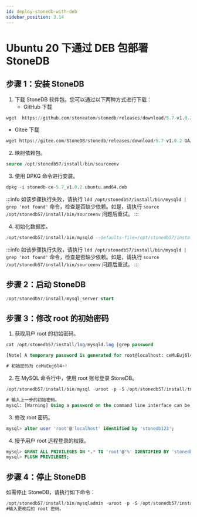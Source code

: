 ```yaml
---
id: deploy-stonedb-with-deb
sidebar_position: 3.14
---
```


# **Ubuntu 20 下通过 DEB 包部署 StoneDB**

## 步骤 1：安装 StoneDB
1. 下载 StoneDB 软件包。您可以通过以下两种方式进行下载：
   - GitHub 下载
```sql
wget  https://github.com/stoneatom/stonedb/releases/download/5.7-v1.0.2-GA/stonedb-ce-5.7_v1.0.2.ubuntu.amd64.deb
```

   - Gitee 下载
```sql
wget https://gitee.com/StoneDB/stonedb/releases/download/5.7-v1.0.2-GA/stonedb-ce-5.7_v1.0.2.ubuntu.amd64.deb
```

2. 映射依赖包。
```sql
source /opt/stonedb57/install/bin/sourceenv
```

3. 使用 DPKG 命令进行安装。
```sql
dpkg -i stonedb-ce-5.7_v1.0.2.ubuntu.amd64.deb
```
:::info
如该步骤执行失败，请执行 `ldd /opt/stonedb57/install/bin/mysqld | grep 'not found'` 命令，检查是否缺少依赖。如是，请执行 `source /opt/stonedb57/install/bin/sourceenv` 问题后重试。
:::

4. 初始化数据库。
```sql
/opt/stonedb57/install/bin/mysqld --defaults-file=/opt/stonedb57/install/my.cnf --initialize --user=mysql
```

:::info
如该步骤执行失败，请执行 `ldd /opt/stonedb57/install/bin/mysqld | grep 'not found'` 命令，检查是否缺少依赖。如是，请执行 `source /opt/stonedb57/install/bin/sourceenv` 问题后重试。
:::

## 步骤 2：启动 StoneDB
```sql
/opt/stonedb57/install/mysql_server start
```

## 步骤 3：修改 root 的初始密码

1. 获取用户 root 的初始密码。
```sql
cat /opt/stonedb57/install/log/mysqld.log |grep password

[Note] A temporary password is generated for root@localhost: ceMuEuj6l4+!

# 初始密码为 ceMuEuj6l4+!

```

2. 在 MySQL 命令行中，使用 root 账号登录 StoneDB。
```sql
/opt/stonedb57/install/bin/mysql -uroot -p -S /opt/stonedb57/install/tmp/mysql.sock

# 输入上一步的初始密码。
mysql: [Warning] Using a password on the command line interface can be insecure.

```

3. 修改 root 密码。
```sql
mysql> alter user 'root'@'localhost' identified by 'stonedb123';

```

4. 授予用户 root 远程登录的权限。
```sql
mysql> GRANT ALL PRIVILEGES ON *.* TO 'root'@'%' IDENTIFIED BY 'stonedb123';
mysql> FLUSH PRIVILEGES;
```
## 步骤 4：停止 StoneDB
如需停止 StoneDB，请执行如下命令：
```sql
/opt/stonedb57/install/bin/mysqladmin -uroot -p -S /opt/stonedb57/install/tmp/mysql.sock shutdown
#输入更改后的 root 密码。

```
